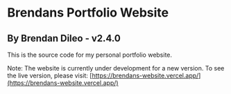 # Brendans Portfolio Website
## By Brendan Dileo - v2.4.0

This is the source code for my personal portfolio website.

Note: The website is currently under development for a new version. To see the live version, please visit: [https://brendans-website.vercel.app/](https://brendans-website.vercel.app/)













